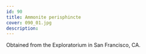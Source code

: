 ```yaml
---
id: 90
title: Ammonite perisphincte
cover: 090_01.jpg
description: 
---
```


Obtained from the Exploratorium in San Francisco, CA.
